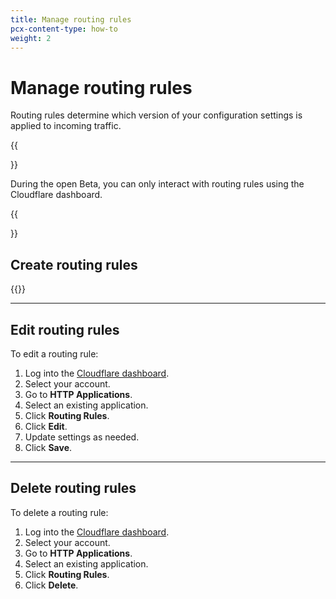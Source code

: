 ```yaml
---
title: Manage routing rules
pcx-content-type: how-to
weight: 2
---
```


# Manage routing rules

Routing rules determine which version of your configuration settings is applied to incoming traffic.

{{<Aside type="note">}}

During the open Beta, you can only interact with routing rules using the Cloudflare dashboard.

{{</Aside>}}

## Create routing rules

{{<render file="_create-routing-rule.md">}}

---

## Edit routing rules

To edit a routing rule:

1. Log into the [Cloudflare dashboard](https://dash.cloudflare.com/login).
2. Select your account.
3. Go to **HTTP Applications**.
4. Select an existing application.
5. Click **Routing Rules**.
6. Click **Edit**.
7. Update settings as needed.
8. Click **Save**.

---

## Delete routing rules

To delete a routing rule:

1. Log into the [Cloudflare dashboard](https://dash.cloudflare.com/login).
2. Select your account.
3. Go to **HTTP Applications**.
4. Select an existing application.
5. Click **Routing Rules**.
6. Click **Delete**.